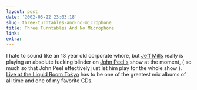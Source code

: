 ```yaml
---
layout: post
date: '2002-05-22 23:03:18'
slug: three-turntables-and-no-microphone
title: Three Turntables And No Microphone
link: 
extra: 
---
```


I hate to sound like an 18 year old corporate whore, but [Jeff Mills](http://www.niitty.org/virus/jeff_biography.html) really is playing an absolute fucking blinder on [John Peel's](http://www.bbc.co.uk/radio1/alt/peel.shtml) show at the moment, ( so much so that John Peel effectively just let him play for the whole show ). [Live at the Liquid Room Tokyo](http://www.homebass.ca/release/r4080.cfm) has to be one of the greatest mix albums of all time and one of  my favorite CDs.